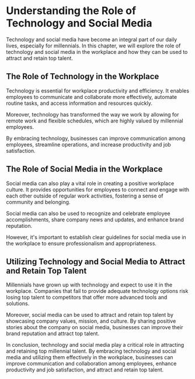 Understanding the Role of Technology and Social Media
========================================================================================================================

Technology and social media have become an integral part of our daily lives, especially for millennials. In this chapter, we will explore the role of technology and social media in the workplace and how they can be used to attract and retain top talent.

The Role of Technology in the Workplace
---------------------------------------

Technology is essential for workplace productivity and efficiency. It enables employees to communicate and collaborate more effectively, automate routine tasks, and access information and resources quickly.

Moreover, technology has transformed the way we work by allowing for remote work and flexible schedules, which are highly valued by millennial employees.

By embracing technology, businesses can improve communication among employees, streamline operations, and increase productivity and job satisfaction.

The Role of Social Media in the Workplace
-----------------------------------------

Social media can also play a vital role in creating a positive workplace culture. It provides opportunities for employees to connect and engage with each other outside of regular work activities, fostering a sense of community and belonging.

Social media can also be used to recognize and celebrate employee accomplishments, share company news and updates, and enhance brand reputation.

However, it's important to establish clear guidelines for social media use in the workplace to ensure professionalism and appropriateness.

Utilizing Technology and Social Media to Attract and Retain Top Talent
----------------------------------------------------------------------

Millennials have grown up with technology and expect to use it in the workplace. Companies that fail to provide adequate technology options risk losing top talent to competitors that offer more advanced tools and solutions.

Moreover, social media can be used to attract and retain top talent by showcasing company values, mission, and culture. By sharing positive stories about the company on social media, businesses can improve their brand reputation and attract top talent.

In conclusion, technology and social media play a critical role in attracting and retaining top millennial talent. By embracing technology and social media and utilizing them effectively in the workplace, businesses can improve communication and collaboration among employees, enhance productivity and job satisfaction, and attract and retain top talent.
